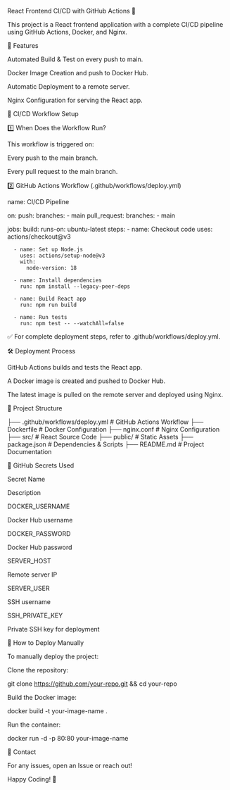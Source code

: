 React Frontend CI/CD with GitHub Actions 🚀

This project is a React frontend application with a complete CI/CD pipeline using GitHub Actions, Docker, and Nginx.

🌟 Features

Automated Build & Test on every push to main.

Docker Image Creation and push to Docker Hub.

Automatic Deployment to a remote server.

Nginx Configuration for serving the React app.

🔄 CI/CD Workflow Setup

1️⃣ When Does the Workflow Run?

This workflow is triggered on:

Every push to the main branch.

Every pull request to the main branch.

2️⃣ GitHub Actions Workflow (.github/workflows/deploy.yml)

name: CI/CD Pipeline

on:
push:
branches: - main
pull_request:
branches: - main

jobs:
build:
runs-on: ubuntu-latest
steps: - name: Checkout code
uses: actions/checkout@v3

      - name: Set up Node.js
        uses: actions/setup-node@v3
        with:
          node-version: 18

      - name: Install dependencies
        run: npm install --legacy-peer-deps

      - name: Build React app
        run: npm run build

      - name: Run tests
        run: npm test -- --watchAll=false

✅ For complete deployment steps, refer to .github/workflows/deploy.yml.

🛠️ Deployment Process

GitHub Actions builds and tests the React app.

A Docker image is created and pushed to Docker Hub.

The latest image is pulled on the remote server and deployed using Nginx.

📂 Project Structure

├── .github/workflows/deploy.yml # GitHub Actions Workflow
├── Dockerfile # Docker Configuration
├── nginx.conf # Nginx Configuration
├── src/ # React Source Code
├── public/ # Static Assets
├── package.json # Dependencies & Scripts
├── README.md # Project Documentation

🔑 GitHub Secrets Used

Secret Name

Description

DOCKER_USERNAME

Docker Hub username

DOCKER_PASSWORD

Docker Hub password

SERVER_HOST

Remote server IP

SERVER_USER

SSH username

SSH_PRIVATE_KEY

Private SSH key for deployment

🚀 How to Deploy Manually

To manually deploy the project:

Clone the repository:

git clone https://github.com/your-repo.git && cd your-repo

Build the Docker image:

docker build -t your-image-name .

Run the container:

docker run -d -p 80:80 your-image-name

🎯 Contact

For any issues, open an Issue or reach out!

Happy Coding! 🚀
